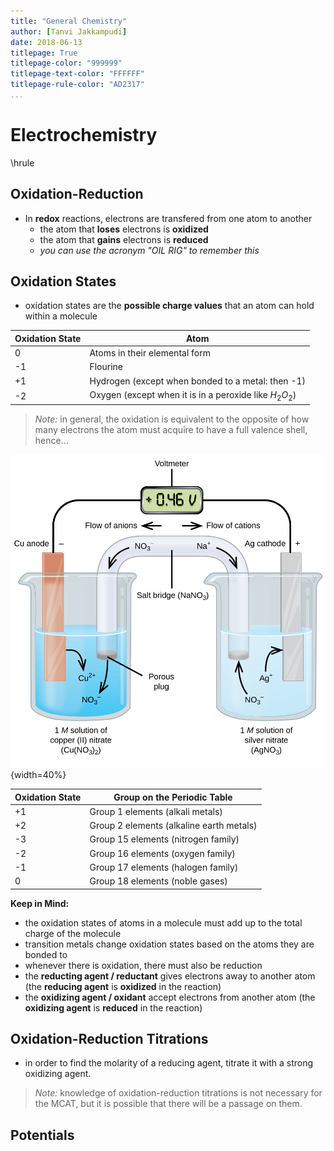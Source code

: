 ```yaml
---
title: "General Chemistry"
author: [Tanvi Jakkampudi]
date: 2018-06-13
titlepage: True
titlepage-color: "999999"
titlepage-text-color: "FFFFFF"
titlepage-rule-color: "AD2317"
...
```




# Electrochemistry

\hrule

## Oxidation-Reduction

* In **redox** reactions, electrons are transfered from one atom to another
    * the atom that **loses** electrons is **oxidized**
    * the atom that **gains** electrons is **reduced**
    * *you can use the acronym "OIL RIG" to remember this*

## Oxidation States

* oxidation states are the **possible charge values** that an atom can hold within a molecule

| Oxidation State | Atom                                                   |
|-----------------|--------------------------------------------------------|
| 0               | Atoms in their elemental form                          |
| -1              | Flourine                                               |
| +1              | Hydrogen (except when bonded to a metal: then -1)      |
| -2              | Oxygen (except when it is in a peroxide like $H_2O_2$) |

> *Note:* in general, the oxidation is equivalent to the opposite of how many electrons the atom must acquire to have a full valence shell, hence...

![Galvanic Cell](Cell.jpg){width=40%}

| Oxidation State | Group on the Periodic Table              |
|-----------------|------------------------------------------|
| +1              | Group 1 elements (alkali metals)         |
| +2              | Group 2 elements (alkaline earth metals) |
| -3              | Group 15 elements (nitrogen family)      |
| -2              | Group 16 elements (oxygen family)        |
| -1              | Group 17 elements (halogen family)       |
| 0               | Group 18 elements (noble gases)          |
 **Keep in Mind:**

 * the oxidation states of atoms in a molecule must add up to the total charge of the molecule
 * transition metals change oxidation states based on the atoms they are bonded to
 * whenever there is oxidation, there must also be reduction
 * the **reducting agent / reductant** gives electrons away to another atom (the **reducing agent** is **oxidized** in the reaction)
 * the **oxidizing agent / oxidant** accept electrons from another atom (the **oxidizing agent** is **reduced** in the reaction)

## Oxidation-Reduction Titrations

* in order to find the molarity of a reducing agent, titrate it with a strong oxidizing agent.

> *Note:* knowledge of oxidation-reduction titrations is not necessary for the MCAT, but it is possible that there will be a passage on them.

## Potentials



